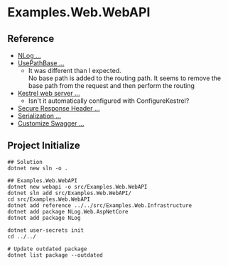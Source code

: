 # Examples.Web.WebAPI

## Reference

- [NLog ...](https://github.com/NLog/NLog/wiki/Getting-started-with-ASP.NET-Core-6)
- [UsePathBase ...](https://learn.microsoft.com/ja-jp/dotnet/api/microsoft.aspnetcore.builder.usepathbaseextensions.usepathbase?view=aspnetcore-8.0)
    - It was different than I expected. <br/>
No base path is added to the routing path.
It seems to remove the base path from the request and then perform the routing
- [Kestrel web server ...](https://learn.microsoft.com/ja-jp/aspnet/core/fundamentals/servers/kestrel/options?view=aspnetcore-8.0)
    - Isn't it automatically configured with ConfigureKestrel?
- [Secure Response Header ...](../../docs/security/security_http_header.md)
- [Serialization ...](https://learn.microsoft.com/ja-jp/dotnet/standard/serialization/system-text-json/converters-how-to?pivots=dotnet-8-0)
- [Customize Swagger ...](https://learn.microsoft.com/ja-jp/aspnet/core/tutorials/getting-started-with-swashbuckle?view=aspnetcore-8.0&tabs=visual-studio)

## Project Initialize

```shell
## Solution
dotnet new sln -o .

## Examples.Web.WebAPI
dotnet new webapi -o src/Examples.Web.WebAPI
dotnet sln add src/Examples.Web.WebAPI/
cd src/Examples.Web.WebAPI
dotnet add reference ../../src/Examples.Web.Infrastructure
dotnet add package NLog.Web.AspNetCore
dotnet add package NLog

dotnet user-secrets init
cd ../../

# Update outdated package
dotnet list package --outdated
```
